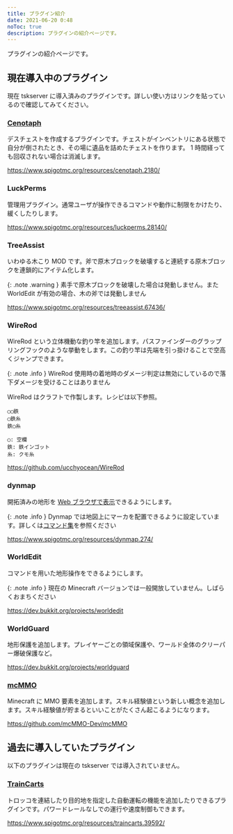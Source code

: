 ```yaml
---
title: プラグイン紹介
date: 2021-06-20 0:48
noToc: true
description: プラグインの紹介ページです。
---
```


プラグインの紹介ページです。

## 現在導入中のプラグイン
現在 tskserver に導入済みのプラグインです。詳しい使い方はリンクを貼っているので確認してみてください。

### [Cenotaph](/plugins/cenotaph)
デスチェストを作成するプラグインです。チェストがインベントリにある状態で自分が倒されたとき、その場に遺品を詰めたチェストを作ります。
1 時間経っても回収されない場合は消滅します。

<https://www.spigotmc.org/resources/cenotaph.2180/>

### LuckPerms
管理用プラグイン。通常ユーザが操作できるコマンドや動作に制限をかけたり、緩くしたりします。

<https://www.spigotmc.org/resources/luckperms.28140/>

### TreeAssist
いわゆる木こり MOD です。斧で原木ブロックを破壊すると連続する原木ブロックを連鎖的にアイテム化します。

{: .note .warning }
素手で原木ブロックを破壊した場合は発動しません。また WorldEdit が有効の場合、木の斧では発動しません

<https://www.spigotmc.org/resources/treeassist.67436/>

### WireRod
WireRod という立体機動な釣り竿を追加します。パスファインダーのグラップリングフックのような挙動をします。この釣り竿は先端を引っ掛けることで空高くジャンプできます。  

{: .note .info }
WireRod 使用時の着地時のダメージ判定は無効にしているので落下ダメージを受けることはありません

WireRod はクラフトで作製します。レシピは以下参照。

```
◯◯鉄
◯鉄糸
鉄◯糸

◯: 空欄
鉄: 鉄インゴット
糸: クモ糸
```

<https://github.com/ucchyocean/WireRod>

### dynmap
開拓済みの地形を [Web ブラウザで表示](https://dynmap.mc.ksswre.net)できるようにします。

{: .note .info }
Dynmap では地図上にマーカを配置できるように設定しています。詳しくは[コマンド集](/commands)を参照ください


<https://www.spigotmc.org/resources/dynmap.274/>

### WorldEdit
コマンドを用いた地形操作をできるようにします。

{: .note .info }
現在の Minecraft バージョンでは一般開放していません。しばらくおまちください

<https://dev.bukkit.org/projects/worldedit>

### WorldGuard
地形保護を追加します。プレイヤーごとの領域保護や、ワールド全体のクリーパー爆破保護など。

<https://dev.bukkit.org/projects/worldguard>

### [mcMMO](/mcMMO)
Minecraft に MMO 要素を追加します。スキル経験値という新しい概念を追加します。スキル経験値が貯まるといいことがたくさん起こるようになります。

<https://github.com/mcMMO-Dev/mcMMO>

## 過去に導入していたプラグイン
以下のプラグインは現在の tskserver では導入されていません。

### [TrainCarts](/plugins/traincarts)
トロッコを連結したり目的地を指定した自動運転の機能を追加したりできるプラグインです。パワードレールなしでの運行や速度制御もできます。

<https://www.spigotmc.org/resources/traincarts.39592/>
